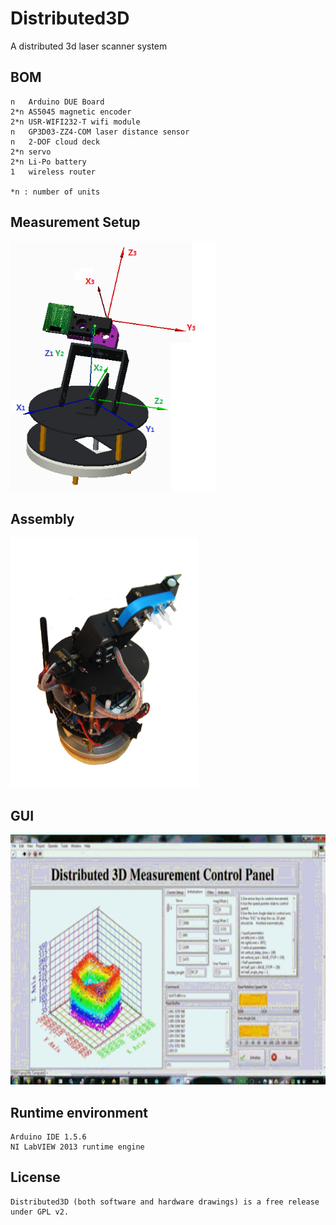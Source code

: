Distributed3D
=============

A distributed 3d laser scanner system

BOM
---

    n   Arduino DUE Board
    2*n AS5045 magnetic encoder
    2*n USR-WIFI232-T wifi module
    n   GP3D03-ZZ4-COM laser distance sensor
    n   2-DOF cloud deck
    2*n servo
    2*n Li-Po battery
    1   wireless router
    
    *n : number of units

Measurement Setup
---

<img src="./Model/Rendering/002.PNG" alt="drawing" height="400"/>

Assembly
---

<img src="./Assembly.png" alt="drawing" height="400"/>

GUI
---

<img src="./GUI.png" alt="drawing" height="400"/>

Runtime environment
---

    Arduino IDE 1.5.6
    NI LabVIEW 2013 runtime engine
    
License
---

    Distributed3D (both software and hardware drawings) is a free release under GPL v2.
